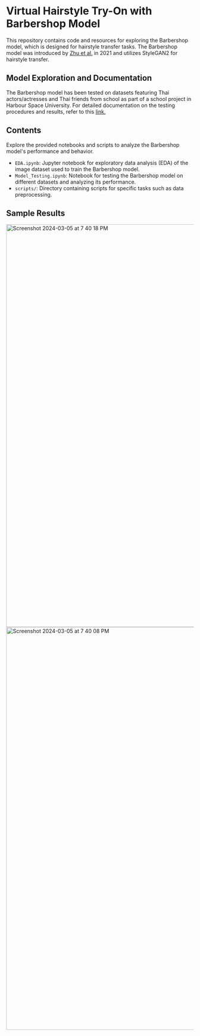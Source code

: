 # Virtual Hairstyle Try-On with Barbershop Model

This repository contains code and resources for exploring the Barbershop model, which is designed for hairstyle transfer tasks. The Barbershop model was introduced by [Zhu et al.](https://arxiv.org/abs/2106.01505) in 2021 and utilizes StyleGAN2 for hairstyle transfer.

## Model Exploration and Documentation
The Barbershop model has been tested on datasets featuring Thai actors/actresses and Thai friends from school as part of a school project in Harbour Space University. For detailed documentation on the testing procedures and results, refer to this [link.](https://docs.google.com/document/d/1BzjA1d3FLhmJtSIJ1veBZfptx059ZT498vsCvfu74TI/edit)

## Contents
Explore the provided notebooks and scripts to analyze the Barbershop model's performance and behavior.

- `EDA.ipynb`: Jupyter notebook for exploratory data analysis (EDA) of the image dataset used to train the Barbershop model.
- `Model_Testing.ipynb`: Notebook for testing the Barbershop model on different datasets and analyzing its performance.
- `scripts/`: Directory containing scripts for specific tasks such as data preprocessing.

## Sample Results

<img width="1078" alt="Screenshot 2024-03-05 at 7 40 18 PM" src="https://github.com/ginoasuncion/virtual-hairstyle-tryon/assets/13530187/6e669ba0-81a8-4a81-931d-c41a34254fdf">

<img width="1078" alt="Screenshot 2024-03-05 at 7 40 08 PM" src="https://github.com/ginoasuncion/virtual-hairstyle-tryon/assets/13530187/ee5a0ae7-90a5-4881-98f6-40087982f1cb">

